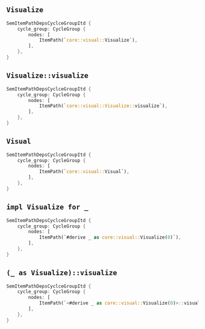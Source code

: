 ## `Visualize`

```rust
SemItemPathDepsCyclceGroupItd {
    cycle_group: CycleGroup {
        nodes: [
            ItemPath(`core::visual::Visualize`),
        ],
    },
}
```

## `Visualize::visualize`

```rust
SemItemPathDepsCyclceGroupItd {
    cycle_group: CycleGroup {
        nodes: [
            ItemPath(`core::visual::Visualize::visualize`),
        ],
    },
}
```

## `Visual`

```rust
SemItemPathDepsCyclceGroupItd {
    cycle_group: CycleGroup {
        nodes: [
            ItemPath(`core::visual::Visual`),
        ],
    },
}
```

## `impl Visualize for _`

```rust
SemItemPathDepsCyclceGroupItd {
    cycle_group: CycleGroup {
        nodes: [
            ItemPath(`#derive _ as core::visual::Visualize(0)`),
        ],
    },
}
```

## `(_ as Visualize)::visualize`

```rust
SemItemPathDepsCyclceGroupItd {
    cycle_group: CycleGroup {
        nodes: [
            ItemPath(`<#derive _ as core::visual::Visualize(0)>::visualize`),
        ],
    },
}
```
